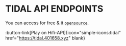 # TIDAL API ENDPOINTS

You can access for free & it [`opensource`](https://github.com/sachinsenal0x64/Hifi-Tui/tree/main/api).

:button-link[Play on Hifi-API]{icon="simple-icons:tidal" href="https://tidal.401658.xyz" blank}

